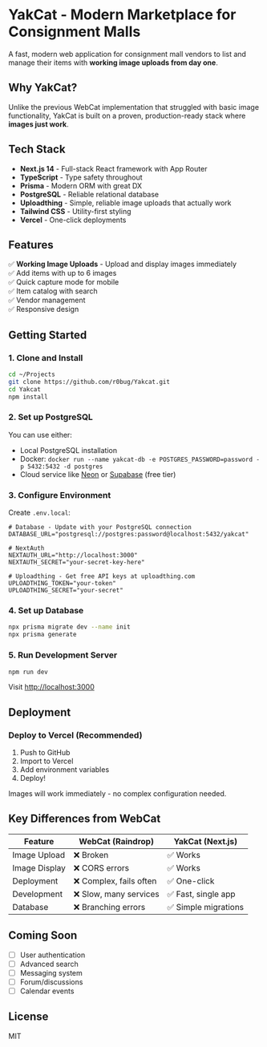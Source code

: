 # YakCat - Modern Marketplace for Consignment Malls

A fast, modern web application for consignment mall vendors to list and manage their items with **working image uploads from day one**.

## Why YakCat?

Unlike the previous WebCat implementation that struggled with basic image functionality, YakCat is built on a proven, production-ready stack where **images just work**.

## Tech Stack

- **Next.js 14** - Full-stack React framework with App Router
- **TypeScript** - Type safety throughout
- **Prisma** - Modern ORM with great DX
- **PostgreSQL** - Reliable relational database
- **Uploadthing** - Simple, reliable image uploads that actually work
- **Tailwind CSS** - Utility-first styling
- **Vercel** - One-click deployments

## Features

✅ **Working Image Uploads** - Upload and display images immediately  
✅ Add items with up to 6 images  
✅ Quick capture mode for mobile  
✅ Item catalog with search  
✅ Vendor management  
✅ Responsive design  

## Getting Started

### 1. Clone and Install

```bash
cd ~/Projects
git clone https://github.com/r0bug/Yakcat.git
cd Yakcat
npm install
```

### 2. Set up PostgreSQL

You can use either:
- Local PostgreSQL installation
- Docker: `docker run --name yakcat-db -e POSTGRES_PASSWORD=password -p 5432:5432 -d postgres`
- Cloud service like [Neon](https://neon.tech) or [Supabase](https://supabase.com) (free tier)

### 3. Configure Environment

Create `.env.local`:

```env
# Database - Update with your PostgreSQL connection
DATABASE_URL="postgresql://postgres:password@localhost:5432/yakcat"

# NextAuth
NEXTAUTH_URL="http://localhost:3000"
NEXTAUTH_SECRET="your-secret-key-here"

# Uploadthing - Get free API keys at uploadthing.com
UPLOADTHING_TOKEN="your-token"
UPLOADTHING_SECRET="your-secret"
```

### 4. Set up Database

```bash
npx prisma migrate dev --name init
npx prisma generate
```

### 5. Run Development Server

```bash
npm run dev
```

Visit [http://localhost:3000](http://localhost:3000)

## Deployment

### Deploy to Vercel (Recommended)

1. Push to GitHub
2. Import to Vercel
3. Add environment variables
4. Deploy!

Images will work immediately - no complex configuration needed.

## Key Differences from WebCat

| Feature | WebCat (Raindrop) | YakCat (Next.js) |
|---------|-------------------|------------------|
| Image Upload | ❌ Broken | ✅ Works |
| Image Display | ❌ CORS errors | ✅ Works |
| Deployment | ❌ Complex, fails often | ✅ One-click |
| Development | ❌ Slow, many services | ✅ Fast, single app |
| Database | ❌ Branching errors | ✅ Simple migrations |

## Coming Soon

- [ ] User authentication
- [ ] Advanced search
- [ ] Messaging system
- [ ] Forum/discussions
- [ ] Calendar events

## License

MIT